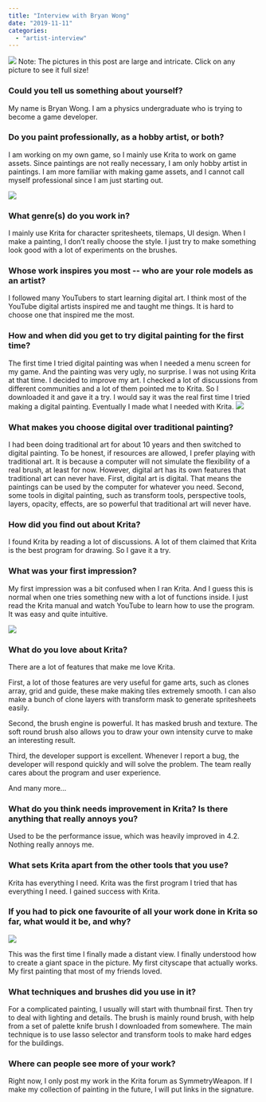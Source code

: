 ```yaml
---
title: "Interview with Bryan Wong"
date: "2019-11-11"
categories: 
  - "artist-interview"
---
```


[![](/images/posts/2019/underground-cult-800.png)](https://krita.org/wp-content/uploads/2019/11/underground-cult.png) Note: The pictures in this post are large and intricate. Click on any picture to see it full size!

### Could you tell us something about yourself?

My name is Bryan Wong. I am a physics undergraduate who is trying to become a game developer.

### Do you paint professionally, as a hobby artist, or both?

I am working on my own game, so I mainly use Krita to work on game assets. Since paintings are not really necessary, I am only hobby artist in paintings. I am more familiar with making game assets, and I cannot call myself professional since I am just starting out.

[![](/images/posts/2019/heavy-armor-set-concept-art-800.png)](https://krita.org/wp-content/uploads/2019/11/heavy-armor-set-concept-art.png)

### What genre(s) do you work in?

I mainly use Krita for character spritesheets, tilemaps, UI design. When I make a painting, I don’t really choose the style. I just try to make something look good with a lot of experiments on the brushes.

### Whose work inspires you most -- who are your role models as an artist?

I followed many YouTubers to start learning digital art. I think most of the YouTube digital artists inspired me and taught me things. It is hard to choose one that inspired me the most.

### How and when did you get to try digital painting for the first time?

The first time I tried digital painting was when I needed a menu screen for my game. And the painting was very ugly, no surprise. I was not using Krita at that time. I decided to improve my art. I checked a lot of discussions from different communities and a lot of them pointed me to Krita. So I downloaded it and gave it a try. I would say it was the real first time I tried making a digital painting. Eventually I made what I needed with Krita. [![](/images/posts/2019/new-alien-capital-800.png)](https://krita.org/wp-content/uploads/2019/11/new-alien-capital.png)

### What makes you choose digital over traditional painting?

I had been doing traditional art for about 10 years and then switched to digital painting. To be honest, if resources are allowed, I prefer playing with traditional art. It is because a computer will not simulate the flexibility of a real brush, at least for now. However, digital art has its own features that traditional art can never have. First, digital art is digital. That means the paintings can be used by the computer for whatever you need. Second, some tools in digital painting, such as transform tools, perspective tools, layers, opacity, effects, are so powerful that traditional art will never have.

### How did you find out about Krita?

I found Krita by reading a lot of discussions. A lot of them claimed that Krita is the best program for drawing. So I gave it a try.

### What was your first impression?

My first impression was a bit confused when I ran Krita. And I guess this is normal when one tries something new with a lot of functions inside. I just read the Krita manual and watch YouTube to learn how to use the program. It was easy and quite intuitive.

[![](/images/posts/2019/mountainscape-800.png)](https://krita.org/wp-content/uploads/2019/11/mountainscape.png)

### What do you love about Krita?

There are a lot of features that make me love Krita.

First, a lot of those features are very useful for game arts, such as clones array, grid and guide, these make making tiles extremely smooth. I can also make a bunch of clone layers with transform mask to generate spritesheets easily.

Second, the brush engine is powerful. It has masked brush and texture. The soft round brush also allows you to draw your own intensity curve to make an interesting result.

Third, the developer support is excellent. Whenever I report a bug, the developer will respond quickly and will solve the problem. The team really cares about the program and user experience.

And many more...

### What do you think needs improvement in Krita? Is there anything that really annoys you?

Used to be the performance issue, which was heavily improved in 4.2. Nothing really annoys me.

### What sets Krita apart from the other tools that you use?

Krita has everything I need. Krita was the first program I tried that has everything I need. I gained success with Krita.

### If you had to pick one favourite of all your work done in Krita so far, what would it be, and why?

[![](/images/posts/2019/titlePicture-800.png)](https://krita.org/wp-content/uploads/2019/11/titlePicture.png)

This was the first time I finally made a distant view. I finally understood how to create a giant space in the picture. My first cityscape that actually works. My first painting that most of my friends loved.

### What techniques and brushes did you use in it?

For a complicated painting, I usually will start with thumbnail first. Then try to deal with lighting and details. The brush is mainly round brush, with help from a set of palette knife brush I downloaded from somewhere. The main technique is to use lasso selector and transform tools to make hard edges for the buildings.

### Where can people see more of your work?

Right now, I only post my work in the Krita forum as SymmetryWeapon. If I make my collection of painting in the future, I will put links in the signature.
